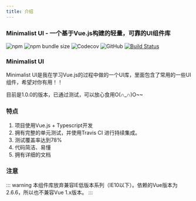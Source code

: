 ```yaml
---
title: 介绍
---
```


### Minimalist UI - 一个基于Vue.js构建的轻量，可靠的UI组件库


![npm](https://img.shields.io/npm/v/@csr/m_ui.svg) 
![npm bundle size](https://img.shields.io/bundlephobia/minzip/@csr/m_ui.svg) 
![Codecov](https://img.shields.io/codecov/c/github/GreedyWhale/Minimalist_UI.svg?token=210d884eb63047a8b0c82525a3c140d3) 
![GitHub](https://img.shields.io/github/license/GreedyWhale/Minimalist_UI.svg)
[![Build Status](https://travis-ci.com/GreedyWhale/Minimalist_UI.svg?branch=master)](https://travis-ci.com/GreedyWhale/Minimalist_UI) 

### Minimalist UI
Minimalist UI是我在学习Vue.js的过程中做的一个UI库，里面包含了常用的一些UI组件，希望对你有用！！

目前是1.0.0的版本，已通过测试，可以放心食用O(∩_∩)O~~

### 特点
1. 项目使用Vue.js + Typescript开发
2. 拥有完整的单元测试，并使用Travis CI 进行持续集成。
3. 测试覆盖率达到78%
4. 代码简洁、易懂
5. 拥有详细的文档

### 注意
::: warning
本组件库放弃兼容IE低版本系列（IE10以下）。依赖的Vue版本为2.6.6，所以也不兼容Vue 1.x版本。
:::
